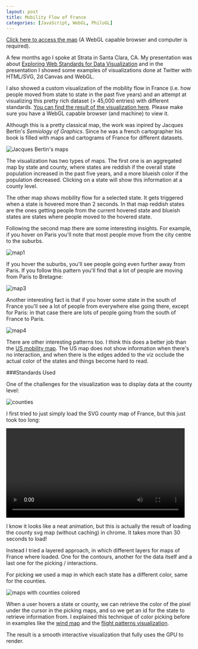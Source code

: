```yaml
---
layout: post
title: Mobility Flow of France
categories: [JavaScript, WebGL, PhiloGL]
---
```


[Click here to access the map](http://philogb.github.io/france/) (A WebGL capable browser and computer
is required).

A few months ago I spoke at Strata in Santa Clara, CA. My
presentation was about [Exploring Web Standards for Data
Visualization](http://strata.oreilly.com/2013/01/exploring-web-standards-for-high-data-density-visualizations.html) and in the presentation I showed some examples of
visualizations done at Twitter with HTML/SVG, 2d Canvas and WebGL.

I also showed a custom visualization of the mobility flow in France
(i.e. how people moved from state to state in the past five years) and
an attempt at visualizing this pretty rich dataset (> 45,000 entries) with
different standards. [You can find the result of the visualization
here](http://philogb.github.io/france). Please make sure you have a WebGL capable browser (and machine)
to view it.

Although this is a pretty classical map, the work was inpired by Jacques
Bertin's *Semiology of Graphics*. Since he was a french cartographer his
book is filled with maps and cartograms of France for different
datasets.

![Jacques Bertin's maps](/blog/assets/france/bertin.png)

The visualization has two types of maps. The first one is an aggregated
map by state and county, where states are reddish if the overall state
population increased in the past five years, and a more blueish color if
the population decreased. Clicking on a state will show this information
at a county level.

The other map shows mobility flow for a selected state. It gets triggered when a state is hovered more than 2 seconds. In that map reddish states are the ones getting people from the current hovered state and blueish states are states where people moved to the hovered state.

Following the second map there are some interesting insights. For
example, if you hover on Paris you'll note that most people move from
the city centre to the suburbs.

![map1](/blog/assets/france/1.png)

If you hover the suburbs, you'll see
people going even further away from Paris. If you follow this pattern
you'll find that a lot of people are moving from Paris to Bretagne:

![map3](/blog/assets/france/3.png)

Another interesting fact is that if you hover some state in the south of
France you'll see a lot of people from everywhere else going there,
except for Paris: in that case there are lots of people going from the
south of France to Paris.

![map4](/blog/assets/france/4.png)

There are other interesting patterns too.
I think this does a better job than the [US mobility map](http://www.forbes.com/special-report/2011/migration.html). The US map
does not show information when there's no interaction, and when there is
the edges added to the viz occlude the actual color of the states and
things become hard to read.

###Standards Used

One of the challenges for the visualization was to display data at the county level:

![counties](/blog/assets/france/county.png)

I first tried to just simply load the SVG county map of France, but this
just took too long:

<video controls="true" width="480">
  <source src="/blog/assets/france/france-svg.mp4" type='video/mp4; codecs="avc1.42E01E, mp4a.40.2"'></source>
  <source src="/blog/assets/france/france-svg.webm"></source>
</video>

I know it looks like a neat animation, but this is actually the result
of loading the county svg map (without caching) in chrome. It takes more
than 30 seconds to load!

Instead I tried a layered approach, in which different layers for maps
of France where loaded. One for the contours, another for the data
itself and a last one for the picking / interactions.

For picking we used a map in which each state has a different color,
same for the counties.

![maps with counties colored](/blog/assets/france/counties.png)

When a user hovers a state or county, we can retrieve the color of
the pixel under the cursor in the picking maps, and so we get an id for
the state to retrieve information from. I explained this technique of
color picking before in examples like the [wind map](/blog/2012/02/27/wind-motion-patterns/) and
the [flight patterns visualization](http://www.senchalabs.org/philogl/PhiloGL/examples/worldFlights/).

The result is a smooth interactive visualization that fully uses the
GPU to render.

